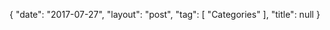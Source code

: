 {
   "date": "2017-07-27",
   "layout": "post",
   "tag": [
      "Categories"
   ],
   "title": null
}

 